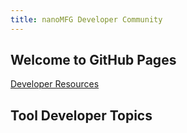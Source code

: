 ```yaml
---
title: nanoMFG Developer Community
---
```


## Welcome to GitHub Pages

<a href="Developer_Resources">Developer Resources<a/> <br>
  
## Tool Developer Topics


  


